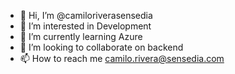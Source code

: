 - 👋 Hi, I’m @camiloriverasensedia
- 👀 I’m interested in Development
- 🌱 I’m currently learning Azure
- 💞️ I’m looking to collaborate on backend
- 📫 How to reach me camilo.rivera@sensedia.com

<!---
camiloriverasensedia/camiloriverasensedia is a ✨ special ✨ repository because its `README.md` (this file) appears on your GitHub profile.
You can click the Preview link to take a look at your changes.
--->
